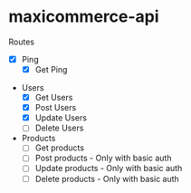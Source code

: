 # maxicommerce-api

Routes

- [x] Ping
    - [x] Get Ping
- Users
    - [x] Get Users
    - [x] Post Users
    - [x] Update Users
    - [ ] Delete Users
- Products
    - [ ] Get products
    - [ ] Post products - Only with basic auth
    - [ ] Update products - Only with basic auth
    - [ ] Delete products - Only with basic auth